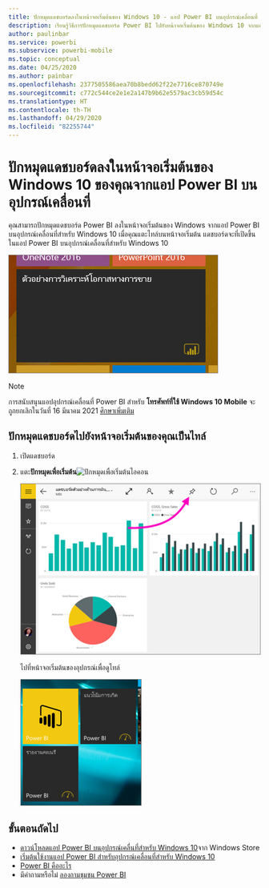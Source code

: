 ```yaml
---
title: ปักหมุดแดชบอร์ดลงในหน้าจอเริ่มต้นของ Windows 10 - แอป Power BI บนอุปกรณ์เคลื่อนที่
description: เรียนรู้วิธีการปักหมุดแดชบอร์ด Power BI ไปยังหน้าจอเริ่มต้นของ Windows 10 จากแอป Power BI บนอุปกรณ์เคลื่อนที่
author: paulinbar
ms.service: powerbi
ms.subservice: powerbi-mobile
ms.topic: conceptual
ms.date: 04/25/2020
ms.author: painbar
ms.openlocfilehash: 2377505586aea70b8bedd62f22e7716ce870749e
ms.sourcegitcommit: c772c544ce2e1e2a147b9b62e5579ac3cb59d54c
ms.translationtype: HT
ms.contentlocale: th-TH
ms.lasthandoff: 04/29/2020
ms.locfileid: "82255744"
---
```

# <a name="pin-a-dashboard-to-your-windows-10-start-screen-from-the-power-bi-mobile-app"></a>ปักหมุดแดชบอร์ดลงในหน้าจอเริ่มต้นของ Windows 10 ของคุณจากแอป Power BI บนอุปกรณ์เคลื่อนที่
คุณสามารถปักหมุดแดชบอร์ด Power BI ลงในหน้าจอเริ่มต้นของ Windows จากแอป Power BI บนอุปกรณ์เคลื่อนที่สำหรับ Windows 10 เมื่อคุณแตะไทล์บนหน้าจอเริ่มต้น แดชบอร์ดจะที่เปิดขึ้นในแอป Power BI บนอุปกรณ์เคลื่อนที่สำหรับ Windows 10

![ไทล์ Windows](./media/mobile-pin-dashboard-start-screen-windows-10-phone-app/power-bi-windows-10-pin-start-screen.png)

>[!NOTE]
>การสนับสนุนแอปอุปกรณ์เคลื่อนที่ Power BI สำหรับ **โทรศัพท์ที่ใช้ Windows 10 Mobile** จะถูกยกเลิกในวันที่ 16 มีนาคม 2021 [ศึกษาเพิ่มเติม](https://go.microsoft.com/fwlink/?linkid=2121400)

## <a name="pin-a-dashboard-to-your-start-screen-as-a-tile"></a>ปักหมุดแดชบอร์ดไปยังหน้าจอเริ่มต้นของคุณเป็นไทล์
1. เปิดแดชบอร์ด
2. แตะ**ปักหมุดเพื่อเริ่มต้น**![ปักหมุดเพื่อเริ่มต้นไอคอน](./media/mobile-pin-dashboard-start-screen-windows-10-phone-app/power-bi-windows-10-pin-start-icon.png)
   
   ![แถบด้านบนของแอปบนอุปกรณ์เคลื่อนที่สำหรับ Windows 10](./media/mobile-pin-dashboard-start-screen-windows-10-phone-app/power-bi-windows-10-pin-start.png)
   
   ไปที่หน้าจอเริ่มต้นของอุปกรณ์เพื่อดูไทล์
   
   ![ไทล์ Windows 10](./media/mobile-pin-dashboard-start-screen-windows-10-phone-app/pbi_win10ph_startscrn.png)

## <a name="next-steps"></a>ขั้นตอนถัดไป
* [ดาวน์โหลดแอป Power BI บนอุปกรณ์เคลื่นที่สำหรับ Windows 10](https://go.microsoft.com/fwlink/?LinkID=526478)จาก Windows Store  
* [เริ่มต้นใช้งานแอป Power BI สำหรับอุปกรณ์เคลื่อนที่สำหรับ Windows 10](mobile-windows-10-phone-app-get-started.md)  
* [Power BI คืออะไร](../../fundamentals/power-bi-overview.md)
* มีคำถามหรือไม่ [ลองถามชุมชน Power BI](https://community.powerbi.com/)
